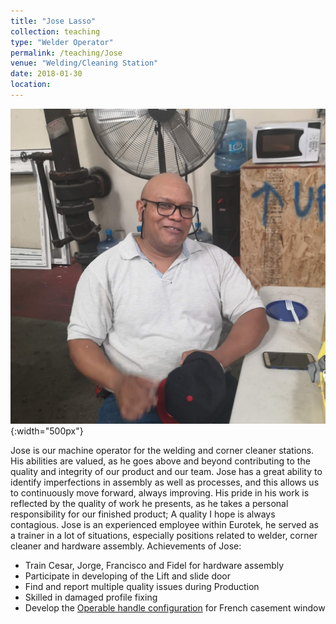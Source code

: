 ```yaml
---
title: "Jose Lasso"
collection: teaching
type: "Welder Operator"
permalink: /teaching/Jose
venue: "Welding/Cleaning Station"
date: 2018-01-30
location:
---
```


![jose](/images/jose.jpg){:width="500px"}

Jose is our machine operator for the welding and corner cleaner stations. His abilities are valued, as he goes above and beyond contributing to the quality and integrity of our product and our team.  Jose has a great ability to identify imperfections in assembly as well as processes, and this allows us to continuously move forward, always improving. His pride in his work is reflected by the quality of work he presents, as he takes a personal responsibility for our finished product; A quality I hope is always contagious. Jose is an experienced employee within Eurotek, he served as a trainer in a lot of situations, especially positions related to welder, corner cleaner and hardware assembly.
Achievements of Jose:
* Train Cesar, Jorge, Francisco and Fidel for hardware assembly
* Participate in developing of the Lift and slide door
* Find and report multiple quality issues during Production
* Skilled in damaged profile fixing
* Develop the [Operable handle configuration](https://bensenx.github.io/improvements/frenchcasement) for French casement window
